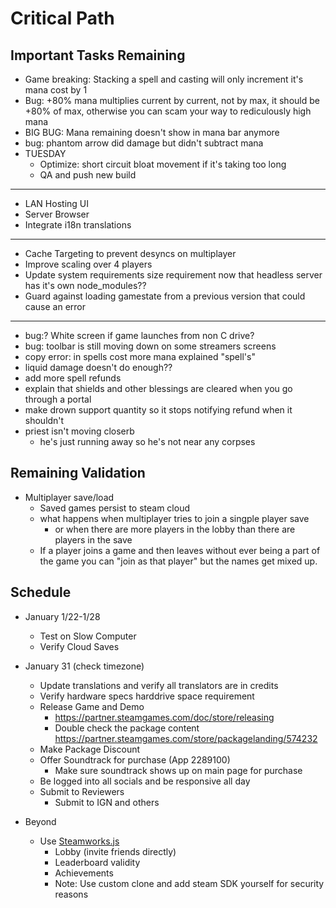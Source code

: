 
# Critical Path
## Important Tasks Remaining
- Game breaking: Stacking a spell and casting will only increment it's mana cost by 1
- Bug: +80% mana multiplies current by current, not by max, it should be +80% of max, otherwise you can scam your way to rediculously high mana
- BIG BUG: Mana remaining doesn't show in mana bar anymore
- bug: phantom arrow did damage but didn't subtract mana
- TUESDAY
    - Optimize: short circuit bloat movement if it's taking too long
    - QA and push new build
---
- LAN Hosting UI
- Server Browser
- Integrate i18n translations
---
- Cache Targeting to prevent desyncs on multiplayer
- Improve scaling over 4 players
- Update system requirements size requirement now that headless server has it's own node_modules??
- Guard against loading gamestate from a previous version that could cause an error
---
- bug:? White screen if game launches from non C drive?
- bug: toolbar is still moving down on some streamers screens
- copy error: in spells cost more mana explained "spell\'s"
- liquid damage doesn't do enough??
- add more spell refunds
- explain that shields and other blessings are cleared when you go through a portal
- make drown support quantity so it stops notifying refund when it shouldn't
- priest isn't moving closerb
    - he's just running away so he's not near any corpses


## Remaining Validation
- Multiplayer save/load
    - Saved games persist to steam cloud
    - what happens when multiplayer tries to join a singple player save
        - or when there are more players in the lobby than there are players in the save
    - If a player joins a game and then leaves without ever being a part of the game you can "join as that player" but the names get mixed up.

## Schedule
- January 1/22-1/28
    - Test on Slow Computer
    - Verify Cloud Saves
- January 31 (check timezone)
    - Update translations and verify all translators are in credits
    - Verify hardware specs harddrive space requirement
    - Release Game and Demo
        - https://partner.steamgames.com/doc/store/releasing
        - Double check the package content https://partner.steamgames.com/store/packagelanding/574232
    - Make Package Discount
    - Offer Soundtrack for purchase (App 2289100)
        - Make sure soundtrack shows up on main page for purchase
    - Be logged into all socials and be responsive all day
    - Submit to Reviewers
        - Submit to IGN and others

- Beyond
    - Use [Steamworks.js](https://github.com/ceifa/steamworks.js)
        - Lobby (invite friends directly)
        - Leaderboard validity
        - Achievements
        - Note: Use custom clone and add steam SDK yourself for security reasons